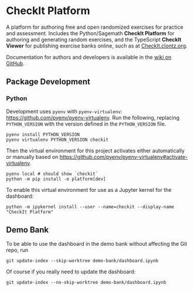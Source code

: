 # CheckIt Platform

A platform for authoring free and open randomized exercises for practice and assessment.
Includes the Python/Sagemath **CheckIt Platform** for authoring and generating random exercises,
and the TypeScript **CheckIt Viewer** for publishing exercise banks online, such as at
[CheckIt.clontz.org](https://checkit.clontz.org).

Documentation for authors and developers
is available in the [wiki on GitHub](https://github.com/StevenClontz/checkit/wiki).

## Package Development

### Python

Development uses `pyenv` with `pyenv-virtualenv`:
<https://github.com/pyenv/pyenv-virtualenv>.
Run the following, replacing `PYTHON_VERSION` with the version defined in
the `PYTHON_VERSION` file.

```
pyenv install PYTHON_VERSION
pyenv virtualenv PYTHON_VERSION checkit
```

Then the virtual environment for this project activates
either automatically or manually based on
<https://github.com/pyenv/pyenv-virtualenv#activate-virtualenv>.

```
pyenv local # should show `checkit`
python -m pip install -e platform[dev]
```

To enable this virtual environment for use as a Jupyter kernel for
the dashboard:

```
python -m ipykernel install --user --name=checkit --display-name "CheckIt Platform"
```

## Demo Bank

To be able to use the dashboard in the demo bank without affecting the Git repo,
run 

```
git update-index --skip-worktree demo-bank/dashboard.ipynb
```

Of course if you really need to update the dashboard:

```
git update-index --no-skip-worktree demo-bank/dashboard.ipynb
```